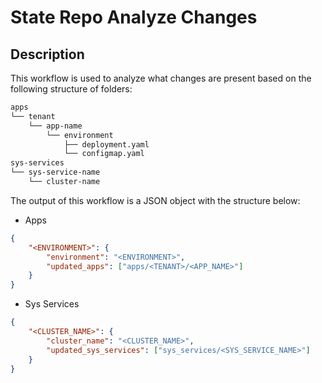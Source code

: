 # State Repo Analyze Changes

## Description

This workflow is used to analyze what changes are present based on the following structure of folders:

```md
apps
└── tenant
    └── app-name
        └── environment
            ├── deployment.yaml
            └── configmap.yaml
sys-services
└── sys-service-name
    └── cluster-name
```

The output of this workflow is a JSON object with the structure below:

* Apps

```json
{
    "<ENVIRONMENT>": {
        "environment": "<ENVIRONMENT>",
        "updated_apps": ["apps/<TENANT>/<APP_NAME>"]
    }
}
```

* Sys Services

```json
{
    "<CLUSTER_NAME>": {
        "cluster_name": "<CLUSTER_NAME>",
        "updated_sys_services": ["sys_services/<SYS_SERVICE_NAME>"]
    }
}
```
